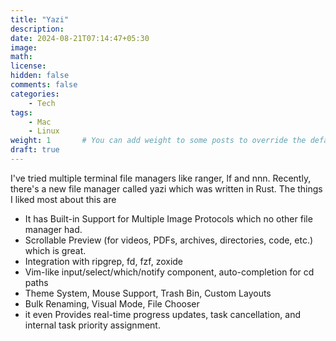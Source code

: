 ```yaml
---
title: "Yazi"
description: 
date: 2024-08-21T07:14:47+05:30
image: 
math: 
license: 
hidden: false
comments: false
categories:
    - Tech
tags:
    - Mac
    - Linux
weight: 1       # You can add weight to some posts to override the default sorting (date descending)
draft: true
---
```

I've tried multiple terminal file managers like ranger, lf and nnn. Recently, there's a new file manager called yazi which was written in Rust. The things I liked most about this are

* It has Built-in Support for Multiple Image Protocols which no other file manager had.
* Scrollable Preview (for videos, PDFs, archives, directories, code, etc.) which is great.
* Integration with ripgrep, fd, fzf, zoxide
* Vim-like input/select/which/notify component, auto-completion for cd paths
* Theme System, Mouse Support, Trash Bin, Custom Layouts
* Bulk Renaming, Visual Mode, File Chooser
* it even Provides real-time progress updates, task cancellation, and internal task priority assignment.
